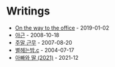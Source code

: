 # Writings

 - [On the way to the office](on_the_way_to_the_office) - 2019-01-02
 - [야근](yageun_hu) - 2008-10-18
 - [주말 근무](jumal_geunmu) - 2007-08-20
 - [별헤는밤.c](counting_stars.c) - 2004-07-17
 - [아빠와 딸 (2021)](IMG_5185.JPG) - 2021-12
